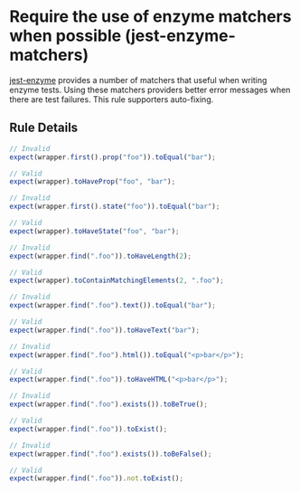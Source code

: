 # Require the use of enzyme matchers when possible (jest-enzyme-matchers)

[jest-enzyme](https://github.com/FormidableLabs/enzyme-matchers/tree/master/packages/jest-enzyme#readme)
provides a number of matchers that useful when writing enzyme tests.  Using these
matchers providers better error messages when there are test failures.  This rule
supporters auto-fixing.

## Rule Details

```js
// Invalid
expect(wrapper.first().prop("foo")).toEqual("bar");

// Valid
expect(wrapper).toHaveProp("foo", "bar");
```

```js
// Invalid
expect(wrapper.first().state("foo")).toEqual("bar");

// Valid
expect(wrapper).toHaveState("foo", "bar");
```

```js
// Invalid
expect(wrapper.find(".foo")).toHaveLength(2);

// Valid
expect(wrapper).toContainMatchingElements(2, ".foo");
```

```js
// Invalid
expect(wrapper.find(".foo").text()).toEqual("bar");

// Valid
expect(wrapper.find(".foo")).toHaveText("bar");
```

```js
// Invalid
expect(wrapper.find(".foo").html()).toEqual("<p>bar</p>");

// Valid
expect(wrapper.find(".foo")).toHaveHTML("<p>bar</p>");
```

```js
// Invalid
expect(wrapper.find(".foo").exists()).toBeTrue();

// Valid
expect(wrapper.find(".foo")).toExist();
```

```js
// Invalid
expect(wrapper.find(".foo").exists()).toBeFalse();

// Valid
expect(wrapper.find(".foo")).not.toExist();
```
